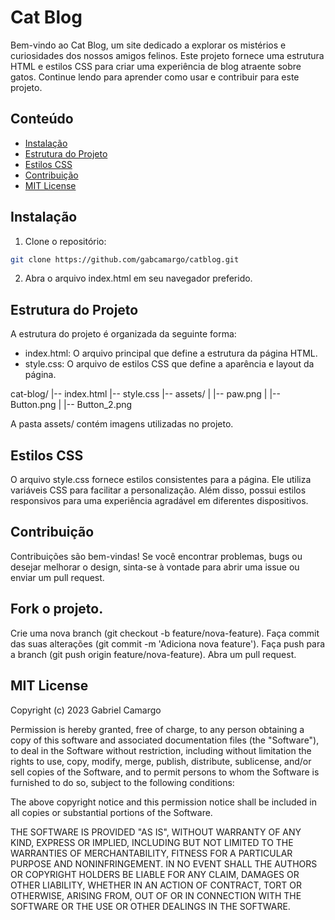 # Cat Blog

Bem-vindo ao Cat Blog, um site dedicado a explorar os mistérios e curiosidades dos nossos amigos felinos. Este projeto fornece uma estrutura HTML e estilos CSS para criar uma experiência de blog atraente sobre gatos. Continue lendo para aprender como usar e contribuir para este projeto.

## Conteúdo

- [Instalação](#instalação)
- [Estrutura do Projeto](#estrutura-do-projeto)
- [Estilos CSS](#estilos-css)
- [Contribuição](#contribuição)
- [MIT License](#mit-license)

## Instalação

1. Clone o repositório:

``` bash
git clone https://github.com/gabcamargo/catblog.git 
```

2. Abra o arquivo index.html em seu navegador preferido.

## Estrutura do Projeto

A estrutura do projeto é organizada da seguinte forma:

- index.html: O arquivo principal que define a estrutura da página HTML.
- style.css: O arquivo de estilos CSS que define a aparência e layout da página.

cat-blog/
|-- index.html
|-- style.css
|-- assets/
|   |-- paw.png
|   |-- Button.png
|   |-- Button_2.png

A pasta assets/ contém imagens utilizadas no projeto.

## Estilos CSS

O arquivo style.css fornece estilos consistentes para a página. Ele utiliza variáveis CSS para facilitar a personalização. Além disso, possui estilos responsivos para uma experiência agradável em diferentes dispositivos.

## Contribuição

Contribuições são bem-vindas! Se você encontrar problemas, bugs ou desejar melhorar o design, sinta-se à vontade para abrir uma issue ou enviar um pull request.

## Fork o projeto.
Crie uma nova branch (git checkout -b feature/nova-feature).
Faça commit das suas alterações (git commit -m 'Adiciona nova feature').
Faça push para a branch (git push origin feature/nova-feature).
Abra um pull request.

## MIT License

Copyright (c) 2023 Gabriel Camargo

Permission is hereby granted, free of charge, to any person obtaining a copy
of this software and associated documentation files (the "Software"), to deal
in the Software without restriction, including without limitation the rights
to use, copy, modify, merge, publish, distribute, sublicense, and/or sell
copies of the Software, and to permit persons to whom the Software is
furnished to do so, subject to the following conditions:

The above copyright notice and this permission notice shall be included in all
copies or substantial portions of the Software.

THE SOFTWARE IS PROVIDED "AS IS", WITHOUT WARRANTY OF ANY KIND, EXPRESS OR
IMPLIED, INCLUDING BUT NOT LIMITED TO THE WARRANTIES OF MERCHANTABILITY,
FITNESS FOR A PARTICULAR PURPOSE AND NONINFRINGEMENT. IN NO EVENT SHALL THE
AUTHORS OR COPYRIGHT HOLDERS BE LIABLE FOR ANY CLAIM, DAMAGES OR OTHER
LIABILITY, WHETHER IN AN ACTION OF CONTRACT, TORT OR OTHERWISE, ARISING FROM,
OUT OF OR IN CONNECTION WITH THE SOFTWARE OR THE USE OR OTHER DEALINGS IN THE
SOFTWARE.